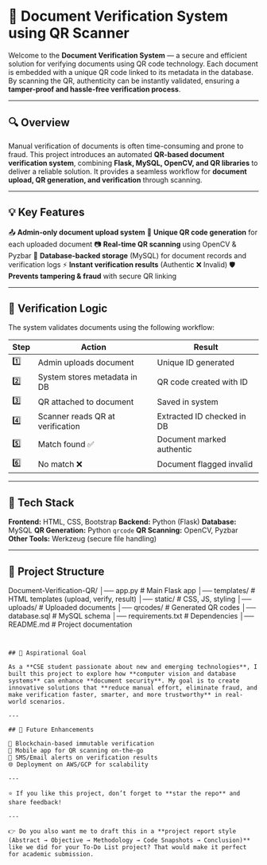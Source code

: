 
# 📄 Document Verification System using QR Scanner

Welcome to the **Document Verification System** — a secure and efficient solution for verifying documents using QR code technology. Each document is embedded with a unique QR code linked to its metadata in the database. By scanning the QR, authenticity can be instantly validated, ensuring a **tamper-proof and hassle-free verification process**.

---

## 🔍 Overview

Manual verification of documents is often time-consuming and prone to fraud. This project introduces an automated **QR-based document verification system**, combining **Flask, MySQL, OpenCV, and QR libraries** to deliver a reliable solution. It provides a seamless workflow for **document upload, QR generation, and verification** through scanning.

---

## 💡 Key Features

📤 **Admin-only document upload system**
🔐 **Unique QR code generation** for each uploaded document
📷 **Real-time QR scanning** using OpenCV & Pyzbar
💾 **Database-backed storage** (MySQL) for document records and verification logs
⚡ **Instant verification results** (Authentic ❌ Invalid)
🛡️ **Prevents tampering & fraud** with secure QR linking

---

## 🧠 Verification Logic

The system validates documents using the following workflow:

| Step | Action                           | Result                     |
| ---- | -------------------------------- | -------------------------- |
| 1️⃣  | Admin uploads document           | Unique ID generated        |
| 2️⃣  | System stores metadata in DB     | QR code created with ID    |
| 3️⃣  | QR attached to document          | Saved in system            |
| 4️⃣  | Scanner reads QR at verification | Extracted ID checked in DB |
| 5️⃣  | Match found ✅                    | Document marked authentic  |
| 6️⃣  | No match ❌                       | Document flagged invalid   |

---

## 🚀 Tech Stack

**Frontend:** HTML, CSS, Bootstrap
**Backend:** Python (Flask)
**Database:** MySQL
**QR Generation:** Python `qrcode`
**QR Scanning:** OpenCV, Pyzbar
**Other Tools:** Werkzeug (secure file handling)

---

## 📂 Project Structure

Document-Verification-QR/
│── app.py            # Main Flask app
│── templates/        # HTML templates (upload, verify, result)
│── static/           # CSS, JS, styling
│── uploads/          # Uploaded documents
│── qrcodes/          # Generated QR codes
│── database.sql      # MySQL schema
│── requirements.txt  # Dependencies
│── README.md         # Project documentation
```


## 🌟 Aspirational Goal

As a **CSE student passionate about new and emerging technologies**, I built this project to explore how **computer vision and database systems** can enhance **document security**. My goal is to create innovative solutions that **reduce manual effort, eliminate fraud, and make verification faster, smarter, and more trustworthy** in real-world scenarios.

---

## 📌 Future Enhancements

🔄 Blockchain-based immutable verification
📱 Mobile app for QR scanning on-the-go
🔔 SMS/Email alerts on verification results
🌐 Deployment on AWS/GCP for scalability

---

⭐ If you like this project, don’t forget to **star the repo** and share feedback!

---

👉 Do you also want me to draft this in a **project report style (Abstract → Objective → Methodology → Code Snapshots → Conclusion)** like we did for your To-Do List project? That would make it perfect for academic submission.

